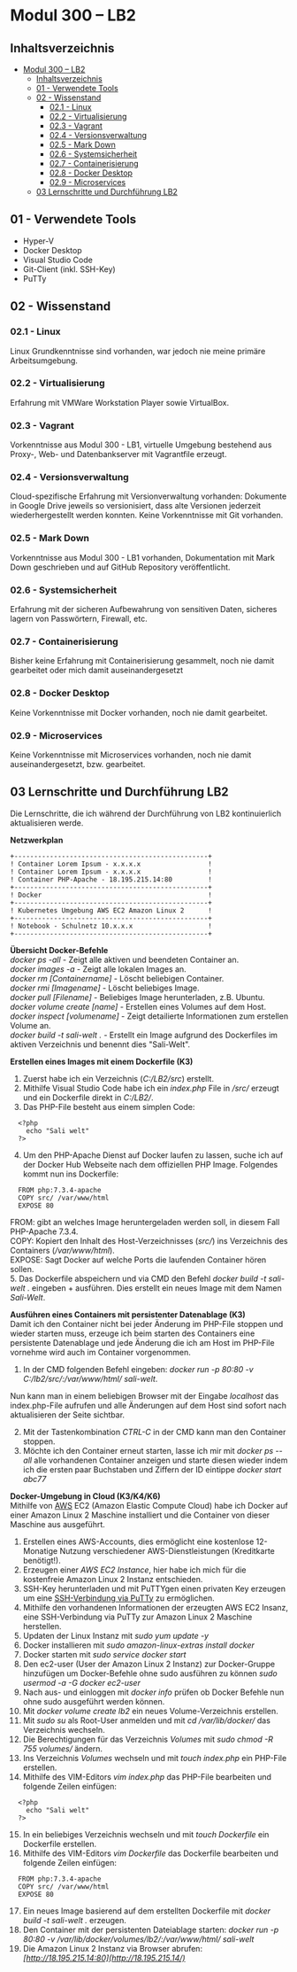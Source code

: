 # Modul 300 – LB2

## Inhaltsverzeichnis
- [Modul 300 – LB2](#modul-300-%E2%80%93-lb2)
  - [Inhaltsverzeichnis](#inhaltsverzeichnis)
  - [01 - Verwendete Tools](#01---verwendete-tools)
  - [02 - Wissenstand](#02---wissenstand)
    - [02.1 - Linux](#021---linux)
    - [02.2 - Virtualisierung](#022---virtualisierung)
    - [02.3 - Vagrant](#023---vagrant)
    - [02.4 - Versionsverwaltung](#024---versionsverwaltung)
    - [02.5 - Mark Down](#025---mark-down)
    - [02.6 - Systemsicherheit](#026---systemsicherheit)
    - [02.7 - Containerisierung](#027---containerisierung)
    - [02.8 - Docker Desktop](#028---docker-desktop)
    - [02.9 - Microservices](#029---microservices)
  - [03 Lernschritte und Durchführung LB2](#03-lernschritte-und-durchf%C3%BChrung-lb2)


## 01 - Verwendete Tools
* Hyper-V
* Docker Desktop
* Visual Studio Code
* Git-Client (inkl. SSH-Key)
* PuTTy
  
## 02 - Wissenstand

### 02.1 - Linux
Linux Grundkenntnisse sind vorhanden, war jedoch nie meine primäre Arbeitsumgebung.

### 02.2 - Virtualisierung
Erfahrung mit VMWare Workstation Player sowie VirtualBox.

### 02.3 - Vagrant
Vorkenntnisse aus Modul 300 - LB1, virtuelle Umgebung bestehend aus Proxy-, Web- und Datenbankserver mit Vagrantfile erzeugt.  

### 02.4 - Versionsverwaltung
Cloud-spezifische Erfahrung mit Versionverwaltung vorhanden: Dokumente in Google Drive jeweils so versionisiert, dass alte Versionen jederzeit wiederhergestellt werden konnten.
Keine Vorkenntnisse mit Git vorhanden.

### 02.5 - Mark Down
Vorkenntnisse aus Modul 300 - LB1 vorhanden, Dokumentation mit Mark Down geschrieben und auf GitHub Repository veröffentlicht.

### 02.6 - Systemsicherheit
Erfahrung mit der sicheren Aufbewahrung von sensitiven Daten, sicheres lagern von Passwörtern, Firewall, etc.  

### 02.7 - Containerisierung
Bisher keine Erfahrung mit Containerisierung gesammelt, noch nie damit gearbeitet oder mich damit auseinandergesetzt  

### 02.8 - Docker Desktop
Keine Vorkenntnisse mit Docker vorhanden, noch nie damit gearbeitet.  

### 02.9 - Microservices
Keine Vorkenntnisse mit Microservices vorhanden, noch nie damit auseinandergesetzt, bzw. gearbeitet.  

## 03 Lernschritte und Durchführung LB2
Die Lernschritte, die ich während der Durchführung von LB2 kontinuierlich aktualisieren werde.  

**Netzwerkplan**  
```
+-------------------------------------------------+
! Container Lorem Ipsum - x.x.x.x                 !
! Container Lorem Ipsum - x.x.x.x                 !
! Container PHP-Apache - 18.195.215.14:80         !
+-------------------------------------------------+
! Docker                                          !
+-------------------------------------------------+
! Kubernetes Umgebung AWS EC2 Amazon Linux 2      !
+-------------------------------------------------+
! Notebook - Schulnetz 10.x.x.x                   !
+-------------------------------------------------+
```

**Übersicht Docker-Befehle**  
*docker ps -all*                                                - Zeigt alle aktiven und beendeten Container an.  
*docker images -a*                                              - Zeigt alle lokalen Images an.  
*docker rm [Containername]*                                     - Löscht beliebigen Container.  
*docker rmi [Imagename]*                                        - Löscht beliebiges Image.  
*docker pull [Filename]*                                        - Beliebiges Image herunterladen, z.B. Ubuntu.  
*docker volume create [name]*                                   - Erstellen eines Volumes auf dem Host.  
*docker inspect [volumename]*                                   - Zeigt detailierte Informationen zum erstellen Volume an.   
*docker build -t sali-welt .*                                   - Erstellt ein Image aufgrund des Dockerfiles im aktiven Verzeichnis und benennt dies "Sali-Welt".  

**Erstellen eines Images mit einem Dockerfile (K3)**  
1. Zuerst habe ich ein Verzeichnis (*C:/LB2/src*) erstellt.  
2. Mithilfe Visual Studio Code habe ich ein *index.php* File in */src/* erzeugt und ein Dockerfile direkt in *C:/LB2/*.  
3. Das PHP-File besteht aus einem simplen Code:  
```
  <?php
    echo "Sali welt"
  ?>
```
4. Um den PHP-Apache Dienst auf Docker laufen zu lassen, suche ich auf der Docker Hub Webseite nach dem offiziellen PHP Image. Folgendes kommt nun ins Dockerfile:  
```
  FROM php:7.3.4-apache
  COPY src/ /var/www/html
  EXPOSE 80
```  
FROM: gibt an welches Image heruntergeladen werden soll, in diesem Fall PHP-Apache 7.3.4.  
COPY: Kopiert den Inhalt des Host-Verzeichnisses (*src/*) ins Verzeichnis des Containers (*/var/www/html*).  
EXPOSE: Sagt Docker auf welche Ports die laufenden Container hören sollen.  
5. Das Dockerfile abspeichern und via CMD den Befehl *docker build -t sali-welt .* eingeben + ausführen. Dies erstellt ein neues Image mit dem Namen *Sali-Welt*.  

**Ausführen eines Containers mit persistenter Datenablage (K3)**  
Damit ich den Container nicht bei jeder Änderung im PHP-File stoppen und wieder starten muss, erzeuge ich beim starten des Containers eine persistente Datenablage und jede Änderung die ich am Host im PHP-File vornehme wird auch im Container vorgenommen.  
1. In der CMD folgenden Befehl eingeben: *docker run -p 80:80 -v C:/lb2/src/:/var/www/html/ sali-welt*.  

Nun kann man in einem beliebigen Browser mit der Eingabe *localhost* das index.php-File aufrufen und alle Änderungen auf dem Host sind sofort nach aktualisieren der Seite sichtbar.  

2. Mit der Tastenkombination *CTRL-C* in der CMD kann man den Container stoppen. 
3. Möchte ich den Container erneut starten, lasse ich mir mit *docker ps --all* alle vorhandenen Container anzeigen und starte diesen wieder indem ich die ersten paar Buchstaben und Ziffern der ID eintippe *docker start abc77*  

**Docker-Umgebung in Cloud (K3/K4/K6)**  
Mithilfe von [AWS](https://aws.amazon.com/) EC2 (Amazon Elastic Compute Cloud) habe ich Docker auf einer Amazon Linux 2 Maschine installiert und die Container von dieser Maschine aus ausgeführt.  
1. Erstellen eines AWS-Accounts, dies ermöglicht eine kostenlose 12-Monatige Nutzung verschiedener AWS-Dienstleistungen (Kreditkarte benötigt!).  
2. Erzeugen einer *AWS EC2 Instance*, hier habe ich mich für die kostenfreie Amazon Linux 2 Instanz entschieden.  
3. SSH-Key herunterladen und mit PuTTYgen einen privaten Key erzeugen um eine [SSH-Verbindung via PuTTy](https://docs.aws.amazon.com/AWSEC2/latest/UserGuide/putty.html?icmpid=docs_ec2_console) zu ermöglichen.  
4. Mithilfe den vorhandenen Informationen der erzeugten AWS EC2 Insanz, eine SSH-Verbindung via PuTTy zur Amazon Linux 2 Maschine herstellen.  
5. Updaten der Linux Instanz mit *sudo yum update -y*  
6. Docker installieren mit *sudo amazon-linux-extras install docker*
7. Docker starten mit *sudo service docker start*  
8. Den ec2-user (User der Amazon Linux 2 Instanz) zur Docker-Gruppe hinzufügen um Docker-Befehle ohne sudo ausführen zu können *sudo usermod -a -G docker ec2-user*  
9. Nach aus- und einloggen mit *docker info* prüfen ob Docker Befehle nun ohne sudo ausgeführt werden können.  
10. Mit *docker volume create lb2* ein neues Volume-Verzeichnis erstellen.  
11. Mit *sudo su* als Root-User anmelden und mit *cd /var/lib/docker/* das Verzeichnis wechseln.  
12. Die Berechtigungen für das Verzeichnis *Volumes* mit *sudo chmod -R 755 volumes/* ändern.  
13. Ins Verzeichnis *Volumes* wechseln und mit *touch index.php* ein PHP-File erstellen.  
14. Mithilfe des VIM-Editors *vim index.php* das PHP-File bearbeiten und folgende Zeilen einfügen:  
```
  <?php
    echo "Sali welt"
  ?>
```
15. In ein beliebiges Verzeichnis wechseln und mit *touch Dockerfile* ein Dockerfile erstellen.  
16. Mithilfe des VIM-Editors *vim Dockerfile* das Dockerfile bearbeiten und folgende Zeilen einfügen:  
```
  FROM php:7.3.4-apache
  COPY src/ /var/www/html
  EXPOSE 80
```  
17. Ein neues Image basierend auf dem erstellten Dockerfile mit *docker build -t sali-welt .* erzeugen.  
18. Den Container mit der persistenten Dateiablage starten: *docker run -p 80:80 -v /var/lib/docker/volumes/lb2/:/var/www/html/ sali-welt*  
19. Die Amazon Linux 2 Instanz via Browser abrufen: *[http://18.195.215.14:80](http://18.195.215.14/)*
